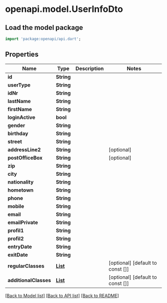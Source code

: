 # openapi.model.UserInfoDto

## Load the model package
```dart
import 'package:openapi/api.dart';
```

## Properties
Name | Type | Description | Notes
------------ | ------------- | ------------- | -------------
**id** | **String** |  | 
**userType** | **String** |  | 
**idNr** | **String** |  | 
**lastName** | **String** |  | 
**firstName** | **String** |  | 
**loginActive** | **bool** |  | 
**gender** | **String** |  | 
**birthday** | **String** |  | 
**street** | **String** |  | 
**addressLine2** | **String** |  | [optional] 
**postOfficeBox** | **String** |  | [optional] 
**zip** | **String** |  | 
**city** | **String** |  | 
**nationality** | **String** |  | 
**hometown** | **String** |  | 
**phone** | **String** |  | 
**mobile** | **String** |  | 
**email** | **String** |  | 
**emailPrivate** | **String** |  | 
**profil1** | **String** |  | 
**profil2** | **String** |  | 
**entryDate** | **String** |  | 
**exitDate** | **String** |  | 
**regularClasses** | [**List<ClassInfoDto>**](ClassInfoDto.md) |  | [optional] [default to const []]
**additionalClasses** | [**List<ClassInfoDto>**](ClassInfoDto.md) |  | [optional] [default to const []]

[[Back to Model list]](../README.md#documentation-for-models) [[Back to API list]](../README.md#documentation-for-api-endpoints) [[Back to README]](../README.md)


